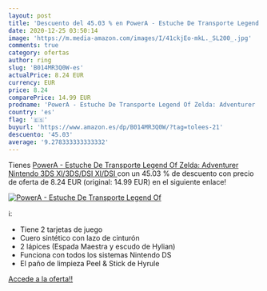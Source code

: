 ```yaml
---
layout: post
title: 'Descuento del 45.03 % en PowerA - Estuche De Transporte Legend Of'
date: 2020-12-25 03:50:14
image: 'https://m.media-amazon.com/images/I/41ckjEo-mkL._SL200_.jpg'
comments: true
category: ofertas
author: ring
slug: 'B014MR3Q0W-es'
actualPrice: 8.24 EUR
currency: EUR
price: 8.24
comparePrice: 14.99 EUR
prodname: 'PowerA - Estuche De Transporte Legend Of Zelda: Adventurer  Nintendo 3DS Xl/3DS/DSI Xl/DSI '
country: 'es'
flag: '🇪🇸'
buyurl: 'https://www.amazon.es/dp/B014MR3Q0W/?tag=tolees-21'
descuento: '45.03'
average: '9.278333333333332'
---
```


Tienes [PowerA - Estuche De Transporte Legend Of Zelda: Adventurer  Nintendo 3DS Xl/3DS/DSI Xl/DSI ](https://www.amazon.es/dp/B014MR3Q0W/?tag=tolees-21) con un 45.03 % de descuento con precio de oferta de 8.24 EUR (original: 14.99 EUR) en el siguiente enlace!

[![PowerA - Estuche De Transporte Legend Of](https://m.media-amazon.com/images/I/41ckjEo-mkL._SL200_.jpg)](https://www.amazon.es/dp/B014MR3Q0W/?tag=tolees-21)

ℹ️:

- Tiene 2 tarjetas de juego
- Cuero sintético con lazo de cinturón
- 2 lápices (Espada Maestra y escudo de Hylian)
- Funciona con todos los sistemas Nintendo DS
- El paño de limpieza Peel & Stick de Hyrule

[Accede a la oferta!!](https://www.amazon.es/dp/B014MR3Q0W/?tag=tolees-21)
